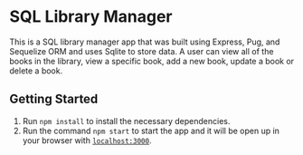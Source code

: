 # SQL Library Manager
This is a SQL library manager app that was built using Express, Pug, and Sequelize ORM and uses Sqlite to store data.  A user can view all of the books in the library, view a specific book, add a new book, update a book or delete a book.

## Getting Started

1. Run `npm install` to install the necessary dependencies.
2. Run the command `npm start` to start the app and it will be open up in your browser with [`localhost:3000`](http://localhost:3000/).